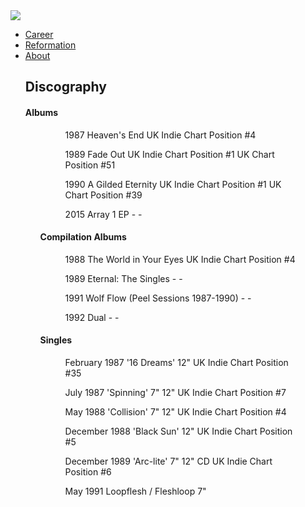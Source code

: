 <img src="https://upload.wikimedia.org/wikipedia/commons/thumb/f/f1/Loop_%281989%29.jpg/559px-Loop_%281989%29.jpg">

<ul class="nav">
 <li><a href="career">	Career</a></li>
 <li><a href="reformation">	Reformation</a></li>
 <li><a href="index">	About</a></li>

<h2>Discography</h2>

<h4>Albums</h4>

<ul>
<figure>
1987	Heaven's End	UK Indie Chart Position #4	
</figure>
<figure>
1989	Fade Out	UK Indie Chart Position #1	UK Chart Position #51
</figure>
<figure>
1990	A Gilded Eternity	UK Indie Chart Position #1	UK Chart Position #39
</figure>
<figure>
2015	Array 1 EP	-	-
</figure>

<h4>Compilation Albums</h4>

<figure>
1988	The World in Your Eyes UK Indie Chart Position	#4
</figure>

<figure>
1989	Eternal: The Singles 	-	-
</figure>

<figure>
1991	Wolf Flow (Peel Sessions 1987-1990)	-	-
</figure>

<figure>
1992	Dual 	-	-
</figure>

<h4>Singles</h4>

<figure>
February	1987	'16 Dreams'	12"	UK Indie Chart Position #35
</figure>

<figure>
July	1987	'Spinning'	7" 12"	UK Indie Chart Position #7
</figure>

<figure>
May	1988	'Collision'	7" 12"	UK Indie Chart Position #4
</figure>

<figure>
December	1988	'Black Sun'	12"	UK Indie Chart Position #5
</figure>

<figure>
December	1989	'Arc-lite'	7" 12" CD	UK Indie Chart Position #6
</figure>

<figure>
May	1991	Loopflesh / Fleshloop	7"	
</figure>
</ul>
